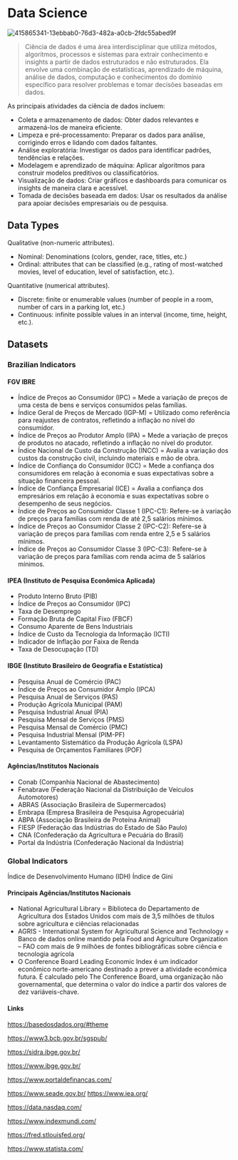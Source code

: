 # Data Science
![415865341-13ebbab0-76d3-482a-a0cb-2fdc55abed9f](https://github.com/user-attachments/assets/f93fdc0d-5d9a-4406-b9ca-dc4d2ca48452)

> Ciência de dados é uma área interdisciplinar que utiliza métodos, algoritmos, processos e sistemas para extrair conhecimento e insights a partir de dados estruturados e não estruturados. Ela envolve uma combinação de estatísticas, aprendizado de máquina, análise de dados, computação e conhecimentos do domínio específico para resolver problemas e tomar decisões baseadas em dados.

As principais atividades da ciência de dados incluem: 
- Coleta e armazenamento de dados: Obter dados relevantes e armazená-los de maneira eficiente.
- Limpeza e pré-processamento: Preparar os dados para análise, corrigindo erros e lidando com dados faltantes.
- Análise exploratória: Investigar os dados para identificar padrões, tendências e relações.
- Modelagem e aprendizado de máquina: Aplicar algoritmos para construir modelos preditivos ou classificatórios.
- Visualização de dados: Criar gráficos e dashboards para comunicar os insights de maneira clara e acessível.
- Tomada de decisões baseada em dados: Usar os resultados da análise para apoiar decisões empresariais ou de pesquisa.

## Data Types
Qualitative (non-numeric attributes).
- Nominal: Denominations (colors, gender, race, titles, etc.)
- Ordinal: attributes that can be classified (e.g., rating of most-watched movies, level of education, level of satisfaction, etc.).

Quantitative (numerical attributes).
- Discrete: finite or enumerable values ​​(number of people in a room, number of cars in a parking lot, etc.)
- Continuous: infinite possible values ​​in an interval (income, time, height, etc.).

## Datasets

### Brazilian Indicators

#### FGV IBRE
- Índice de Preços ao Consumidor (IPC) = Mede a variação de preços de uma cesta de bens e serviços consumidos pelas famílias.
- Índice Geral de Preços de Mercado (IGP-M) = Utilizado como referência para reajustes de contratos, refletindo a inflação no nível do consumidor.
- Índice de Preços ao Produtor Amplo (IPA) = Mede a variação de preços de produtos no atacado, refletindo a inflação no nível do produtor.
- Índice Nacional de Custo da Construção (INCC) = Avalia a variação dos custos da construção civil, incluindo materiais e mão de obra.
- Índice de Confiança do Consumidor (ICC) = Mede a confiança dos consumidores em relação à economia e suas expectativas sobre a situação financeira pessoal.
- Índice de Confiança Empresarial (ICE) = Avalia a confiança dos empresários em relação à economia e suas expectativas sobre o desempenho de seus negócios.
- Índice de Preços ao Consumidor Classe 1 (IPC-C1): Refere-se à variação de preços para famílias com renda de até 2,5 salários mínimos.
- Índice de Preços ao Consumidor Classe 2 (IPC-C2): Refere-se à variação de preços para famílias com renda entre 2,5 e 5 salários mínimos.
- Índice de Preços ao Consumidor Classe 3 (IPC-C3): Refere-se à variação de preços para famílias com renda acima de 5 salários mínimos.
  
#### IPEA (Instituto de Pesquisa Econômica Aplicada)
- Produto Interno Bruto (PIB)
- Índice de Preços ao Consumidor (IPC)
- Taxa de Desemprego
- Formação Bruta de Capital Fixo (FBCF)
- Consumo Aparente de Bens Industriais
- Índice de Custo da Tecnologia da Informação (ICTI)
- Indicador de Inflação por Faixa de Renda
- Taxa de Desocupação (TD)

#### IBGE (Instituto Brasileiro de Geografia e Estatística)
- Pesquisa Anual de Comércio (PAC)
- Índice de Preços ao Consumidor Amplo (IPCA)
- Pesquisa Anual de Serviços (PAS)
- Produção Agrícola Municipal (PAM)
- Pesquisa Industrial Anual (PIA)
- Pesquisa Mensal de Serviços (PMS)
- Pesquisa Mensal de Comércio (PMC)
- Pesquisa Industrial Mensal (PIM-PF)
- Levantamento Sistemático da Produção Agrícola (LSPA)
- Pesquisa de Orçamentos Familiares (POF)

#### Agências/Institutos Nacionais
- Conab (Companhia Nacional de Abastecimento)
- Fenabrave (Federação Nacional da Distribuição de Veículos Automotores)
- ABRAS (Associação Brasileira de Supermercados)
- Embrapa (Empresa Brasileira de Pesquisa Agropecuária)
- ABPA (Associação Brasileira de Proteína Animal)
- FIESP (Federação das Indústrias do Estado de São Paulo)
- CNA (Confederação da Agricultura e Pecuária do Brasil)
- Portal da Indústria (Confederação Nacional da Indústria)

### Global Indicators
Índice de Desenvolvimento Humano (IDH)
Índice de Gini

#### Principais Agências/Institutos Nacionais
- National Agricultural Library = Biblioteca do Departamento de Agricultura dos Estados Unidos com mais de 3,5 milhões de títulos sobre agricultura e ciências relacionadas
- AGRIS - International System for Agricultural Science and Technology = Banco de dados online mantido pela Food and Agriculture Organization – FAO com mais de 9 milhões de fontes bibliográficas sobre ciência e tecnologia agrícola
- O Conference Board Leading Economic Index é um indicador econômico norte-americano destinado a prever a atividade econômica futura. É calculado pelo The Conference Board, uma organização não governamental, que determina o valor do índice a partir dos valores de dez variáveis-chave.

#### Links
https://basedosdados.org/#theme

https://www3.bcb.gov.br/sgspub/

https://sidra.ibge.gov.br/

https://www.ibge.gov.br/

https://www.portaldefinancas.com/

https://www.seade.gov.br/
https://www.iea.org/

https://data.nasdaq.com/

https://www.indexmundi.com/

https://fred.stlouisfed.org/

https://www.statista.com/
